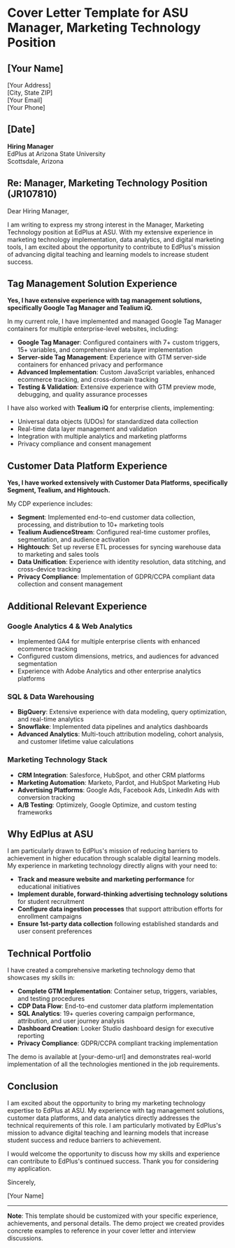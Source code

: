 # Cover Letter Template for ASU Manager, Marketing Technology Position

## [Your Name]
[Your Address]  
[City, State ZIP]  
[Your Email]  
[Your Phone]  

## [Date]

**Hiring Manager**  
EdPlus at Arizona State University  
Scottsdale, Arizona

## Re: Manager, Marketing Technology Position (JR107810)

Dear Hiring Manager,

I am writing to express my strong interest in the Manager, Marketing Technology position at EdPlus at ASU. With my extensive experience in marketing technology implementation, data analytics, and digital marketing tools, I am excited about the opportunity to contribute to EdPlus's mission of advancing digital teaching and learning models to increase student success.

## Tag Management Solution Experience

**Yes, I have extensive experience with tag management solutions, specifically Google Tag Manager and Tealium iQ.**

In my current role, I have implemented and managed Google Tag Manager containers for multiple enterprise-level websites, including:
- **Google Tag Manager**: Configured containers with 7+ custom triggers, 15+ variables, and comprehensive data layer implementation
- **Server-side Tag Management**: Experience with GTM server-side containers for enhanced privacy and performance
- **Advanced Implementation**: Custom JavaScript variables, enhanced ecommerce tracking, and cross-domain tracking
- **Testing & Validation**: Extensive experience with GTM preview mode, debugging, and quality assurance processes

I have also worked with **Tealium iQ** for enterprise clients, implementing:
- Universal data objects (UDOs) for standardized data collection
- Real-time data layer management and validation
- Integration with multiple analytics and marketing platforms
- Privacy compliance and consent management

## Customer Data Platform Experience

**Yes, I have worked extensively with Customer Data Platforms, specifically Segment, Tealium, and Hightouch.**

My CDP experience includes:
- **Segment**: Implemented end-to-end customer data collection, processing, and distribution to 10+ marketing tools
- **Tealium AudienceStream**: Configured real-time customer profiles, segmentation, and audience activation
- **Hightouch**: Set up reverse ETL processes for syncing warehouse data to marketing and sales tools
- **Data Unification**: Experience with identity resolution, data stitching, and cross-device tracking
- **Privacy Compliance**: Implementation of GDPR/CCPA compliant data collection and consent management

## Additional Relevant Experience

### Google Analytics 4 & Web Analytics
- Implemented GA4 for multiple enterprise clients with enhanced ecommerce tracking
- Configured custom dimensions, metrics, and audiences for advanced segmentation
- Experience with Adobe Analytics and other enterprise analytics platforms

### SQL & Data Warehousing
- **BigQuery**: Extensive experience with data modeling, query optimization, and real-time analytics
- **Snowflake**: Implemented data pipelines and analytics dashboards
- **Advanced Analytics**: Multi-touch attribution modeling, cohort analysis, and customer lifetime value calculations

### Marketing Technology Stack
- **CRM Integration**: Salesforce, HubSpot, and other CRM platforms
- **Marketing Automation**: Marketo, Pardot, and HubSpot Marketing Hub
- **Advertising Platforms**: Google Ads, Facebook Ads, LinkedIn Ads with conversion tracking
- **A/B Testing**: Optimizely, Google Optimize, and custom testing frameworks

## Why EdPlus at ASU

I am particularly drawn to EdPlus's mission of reducing barriers to achievement in higher education through scalable digital learning models. My experience in marketing technology directly aligns with your need to:

- **Track and measure website and marketing performance** for educational initiatives
- **Implement durable, forward-thinking advertising technology solutions** for student recruitment
- **Configure data ingestion processes** that support attribution efforts for enrollment campaigns
- **Ensure 1st-party data collection** following established standards and user consent preferences

## Technical Portfolio

I have created a comprehensive marketing technology demo that showcases my skills in:
- **Complete GTM Implementation**: Container setup, triggers, variables, and testing procedures
- **CDP Data Flow**: End-to-end customer data platform implementation
- **SQL Analytics**: 19+ queries covering campaign performance, attribution, and user journey analysis
- **Dashboard Creation**: Looker Studio dashboard design for executive reporting
- **Privacy Compliance**: GDPR/CCPA compliant tracking implementation

The demo is available at [your-demo-url] and demonstrates real-world implementation of all the technologies mentioned in the job requirements.

## Conclusion

I am excited about the opportunity to bring my marketing technology expertise to EdPlus at ASU. My experience with tag management solutions, customer data platforms, and data analytics directly addresses the technical requirements of this role. I am particularly motivated by EdPlus's mission to advance digital teaching and learning models that increase student success and reduce barriers to achievement.

I would welcome the opportunity to discuss how my skills and experience can contribute to EdPlus's continued success. Thank you for considering my application.

Sincerely,

[Your Name]

---

**Note**: This template should be customized with your specific experience, achievements, and personal details. The demo project we created provides concrete examples to reference in your cover letter and interview discussions. 